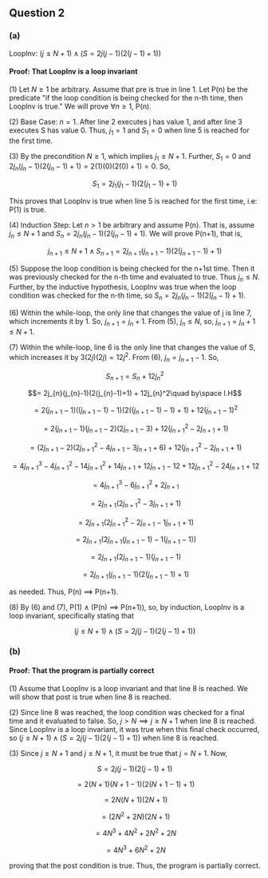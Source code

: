 ## Question 2

### (a) 

LoopInv:  $(j \leq N+1) \land (S = 2j(j-1)(2(j-1)+1))$

#### Proof: That LoopInv is a loop invariant 
(1) Let $N \geq 1$ be arbitrary. Assume that pre is true in line 1. Let P(n) be the predicate "if the loop condition is being checked for the n-th time, then LoopInv is true." We will prove $\forall n \geq 1$, P(n).

(2) Base Case: $n=1$. After line 2 executes j has value 1, and after line 3 executes S has value 0. Thus, $j_1=1$ and $S_1=0$ when line 5 is reached for the first time.

(3) By the precondition $N \geq 1$, which implies $j_1 \leq N+1$. Further, $S_1=0$ and $2j_n(j_n-1)(2(j_n-1)+1) = 2(1)(0)(2(0)+1) = 0$. So, 

$$S_1 = 2j_1(j_1-1)(2(j_1-1)+1)$$

This proves that LoopInv is true when line 5 is reached for the first time, i.e: P(1) is true.

(4) Induction Step: Let $n > 1$ be arbitrary and assume P(n). That is, assume $j_n \leq N+1$ and $S_n = 2j_n(j_n-1)(2(j_n-1)+1)$. We will prove P(n+1), that is, 

$$j_{n+1} \leq N+1 \land S_{n+1} = 2j_{n+1}(j_{n+1}-1)(2(j_{n+1}-1)+1)$$ 

(5) Suppose the loop condition is being checked for the n+1st time. Then it was previously checked for the n-th time and evaluated to true. Thus $j_n \leq N$. Further, by the inductive hypothesis, LoopInv was true when the loop condition was checked for the n-th time, so $S_n = 2j_n(j_n-1)(2(j_n-1)+1)$. 

(6) Within the while-loop, the only line that changes the value of j is line 7, which increments it by 1. So, $j_{n+1} = j_n + 1$. From (5), $j_n \leq N$, so, $j_{n+1} = j_n+1 \leq N+1$. 

(7) Within the while-loop, line 6 is the only line that changes the value of S, which increases it by $3(2j)(2j) = 12j^2$. From (6), $j_n = j_{n+1} - 1$. So, 

$$S_{n+1} = S_n + 12j_{n}^2$$

$$= 2j_{n}(j_{n}-1)(2(j_{n}-1)+1) + 12j_{n}^2\quad by\space I.H$$

$$= 2(j_{n+1}-1)((j_{n+1}-1)-1)(2((j_{n+1}-1)-1)+1) + 12(j_{n+1}-1)^2$$

$$= 2(j_{n+1}-1)(j_{n+1}-2)(2j_{n+1}-3) + 12(j_{n+1}^2 - 2j_{n+1} + 1)$$

$$= (2j_{n+1}-2)(2j_{n+1}^2-4j_{n+1}-3j_{n+1}+6) + 12(j_{n+1}^2 - 2j_{n+1} + 1)$$

$$= 4j_{n+1}^3-4j_{n+1}^2-14j_{n+1}^2+14j_{n+1} + 12j_{n+1}-12 + 12j_{n+1}^2 - 24j_{n+1} + 12$$

$$= 4j_{n+1}^3 - 6j_{n+1}^2 + 2j_{n+1}$$

$$= 2j_{n+1}(2j_{n+1}^2 - 3j_{n+1} + 1)$$

$$= 2j_{n+1}(2j_{n+1}^2 - 2j_{n+1}- 1j_{n+1}  + 1)$$

$$= 2j_{n+1}(2j_{n+1}(j_{n+1}-1)- 1(j_{n+1}  - 1))$$

$$= 2j_{n+1}(2j_{n+1}- 1)(j_{n+1}  - 1)$$

$$= 2j_{n+1}(j_{n+1}  - 1)(2(j_{n+1}- 1) + 1)$$

as needed. Thus, P(n) $\implies$ P(n+1).

(8) By (6) and (7), P(1) $\land$ (P(n) $\implies$ P(n+1)), so, by induction, LoopInv is a loop invariant, specifically stating that 

$$(j \leq N+1) \land (S = 2j(j-1)(2(j-1)+1))$$

### (b)

#### Proof: That the program is partially correct

(1) Assume that LoopInv is a loop invariant and that line 8 is reached. We will show that post is true when line 8 is reached.

(2) Since line 8 was reached, the loop condition was checked for a final time and it evaluated to false. So, $j > N \implies j \geq N+1$ when line 8 is reached. Since LoopInv is a loop invariant, it was true when this final check occurred, so $(j \leq N+1) \land (S = 2j(j-1)(2(j-1)+1))$ when line 8 is reached.

(3) Since $j \geq N+1$ and $j \leq N+1$, it must be true that $j=N+1$. Now, 

$$S = 2j(j-1)(2(j-1)+1)$$

$$= 2(N+1)(N+1-1)(2(N+1-1)+1)$$

$$= 2N(N+1)(2N+1)$$

$$=(2N^2+2N)(2N+1)$$

$$=4N^3 + 4N^2 + 2N^2 + 2N$$

$$=4N^3 + 6N^2 + 2N$$

proving that the post condition is true. Thus, the program is partially correct.
